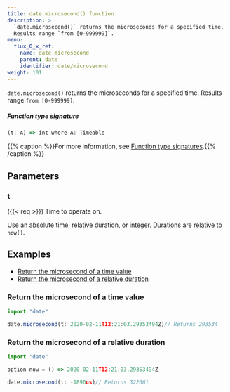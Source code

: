 ```yaml
---
title: date.microsecond() function
description: >
  `date.microsecond()` returns the microseconds for a specified time.
  Results range `from [0-999999]`.
menu:
  flux_0_x_ref:
    name: date.microsecond
    parent: date
    identifier: date/microsecond
weight: 101
---
```


<!------------------------------------------------------------------------------

IMPORTANT: This page was generated from comments in the Flux source code. Any
edits made directly to this page will be overwritten the next time the
documentation is generated. 

To make updates to this documentation, update the function comments above the
function definition in the Flux source code:

https://github.com/influxdata/flux/blob/master/stdlib/date/date.flux#L506-L506

Contributing to Flux: https://github.com/influxdata/flux#contributing
Fluxdoc syntax: https://github.com/influxdata/flux/blob/master/docs/fluxdoc.md

------------------------------------------------------------------------------->

`date.microsecond()` returns the microseconds for a specified time.
Results range `from [0-999999]`.



##### Function type signature

```js
(t: A) => int where A: Timeable
```

{{% caption %}}For more information, see [Function type signatures](/flux/v0.x/function-type-signatures/).{{% /caption %}}

## Parameters

### t
({{< req >}})
Time to operate on.

Use an absolute time, relative duration, or integer.
Durations are relative to `now()`.


## Examples

- [Return the microsecond of a time value](#return-the-microsecond-of-a-time-value)
- [Return the microsecond of a relative duration](#return-the-microsecond-of-a-relative-duration)

### Return the microsecond of a time value

```js
import "date"

date.microsecond(t: 2020-02-11T12:21:03.29353494Z)// Returns 293534

```


### Return the microsecond of a relative duration

```js
import "date"

option now = () => 2020-02-11T12:21:03.29353494Z

date.microsecond(t: -1890us)// Returns 322661

```

